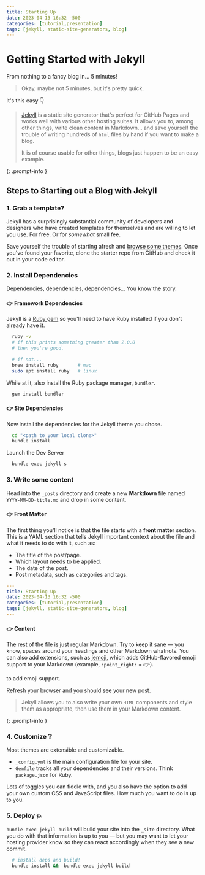 ```yaml
---
title: Starting Up
date: 2023-04-13 16:32 -500
categories: [tutorial,presentation]
tags: [jekyll, static-site-generators, blog]
---
```


# Getting Started with Jekyll

From nothing to a fancy blog in... 5 minutes!  

> Okay, maybe not 5 minutes, but it's pretty quick.

It's this easy :point_down:

> [Jekyll][jekyll]
> is a static site generator that's perfect for GitHub Pages
> and works well with various other hosting suites.
> It allows you to, among other things, write clean content
> in Markdown... and save yourself the trouble of writing hundreds
> of `html` files by hand if you want to make a blog.
>
> It is of course usable for other things, blogs just happen to
> be an easy example.
> 
{: .prompt-info }

## Steps to Starting out a Blog with Jekyll

### 1. Grab a template?

Jekyll has a surprisingly substantial community of developers
and designers who have created templates for themselves and
are willing to let you use. For free. Or for _somewhat_ small fee.

Save yourself the trouble of starting afresh and
[browse some themes][themes].
Once you've found your favorite, clone the starter repo
from GitHub and check it out in your code editor.

### 2. Install Dependencies

Dependencies, dependencies, dependencies... You know the story.

#### :point_right: Framework Dependencies

<!-- ##### Ruby -->

Jekyll is a [Ruby gem][ruby-gem] so you'll need to have Ruby installed
if you don't already have it.

```bash
  ruby -v
  # if this prints something greater than 2.0.0
  # then you're good.
  
  # if not...
  brew install ruby       # mac
  sudo apt install ruby   # linux
```

While at it, also install the Ruby package manager, `bundler`.

```bash
  gem install bundler
```

#### :point_right: Site Dependencies

Now install the dependencies for the Jekyll theme you chose.

```bash
  cd "<path to your local clone>"
  bundle install
```

Launch the Dev Server

```bash
  bundle exec jekyll s
```

### 3. Write some content

Head into the `_posts` directory and create a new **Markdown** file
named `YYYY-MM-DD-title.md` and drop in some content.

#### :point_right: Front Matter

The first thing you'll notice is that the file starts with a
**front matter** section. This is a YAML section that tells Jekyll
important context about the file and what it needs to do with it,
such as:
- The title of the post/page.
- Which layout needs to be applied.
- The date of the post. 
- Post metadata, such as categories and tags.

```yaml
---
title: Starting Up
date: 2023-04-13 16:32 -500
categories: [tutorial,presentation]
tags: [jekyll, static-site-generators, blog]
---
```

#### :point_right: Content

The rest of the file is just regular Markdown.
Try to keep it sane &mdash; you know, spaces around
your headings and other Markdown whatnots.
You can also add extensions, such as [jemoji][jemoji],
which adds GitHub-flavored emoji support to your Markdown
(example, `:point_right:` = :point_right:).


to add emoji support.

Refresh your browser and you should see your new post.

> Jekyll allows you to also write your own `HTML`
> components and style them as appropriate,
> then use them in your Markdown content.
> 
{: .prompt-info }

### 4. Customize :grey_question:

Most themes are extensible and customizable.

- `_config.yml` is the main configuration file for your site.
- `Gemfile` tracks all your dependencies and their versions.
  Think `package.json` for Ruby.

Lots of toggles you can fiddle with, and you also have the option
to add your own custom CSS and JavaScript files.
How much you want to do is up to you.

### 5. Deploy :boom:

`bundle exec jekyll build` will build your site into the `_site` directory.
What you do with that information is up to you &mdash;
but you may want to let your hosting provider know
so they can react accordingly when they see a new commit.

```bash
  # install deps and build!
  bundle install &&  bundle exec jekyll build
```

[jekyll]:   https://www.npmjs.com/package/jekyll
[themes]:   https://jekyllthemes.io/
[ruby-gem]: https://guides.rubygems.org/rubygems-basics/
[jemoji]:   https://github.com/jekyll/jemoji

